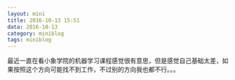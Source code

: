```yaml
---
layout: mini
title: 2016-10-13 15:51
data: 2016-10-13
category: miniblog
tags: miniblog
---
```

最近一直在看小象学院的机器学习课程感觉很有意思，但是感觉自己基础太差，如果按照这个方向可能找不到工作，不过别的方向我也都不行。。。